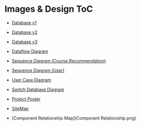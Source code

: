 # Images & Design ToC

- [Database v1](Database/database%20v1.0)

- [Database v2](Database/database%20v2.0)

- [Database v3](Database/database%20v3.0)

- [Dataflow Diagram](dataflow.png)

- [Sequence Diagram (Course Recommendation)](Sequence-diagram%20(recommendation).png)

- [Sequence Diagram (User)](Sequence-diagram%20(user).png)

- [User Case Diagram](User-case-diagram.png)

- [Switch Database Diagram](Switch%20DB%20diagram.jpg)

- [Project Poster](SSE%20Group%206%20Poster.png)
- [SiteMap](sitemap.png)
- [Component Relationship Map](Component Relationship.png)
